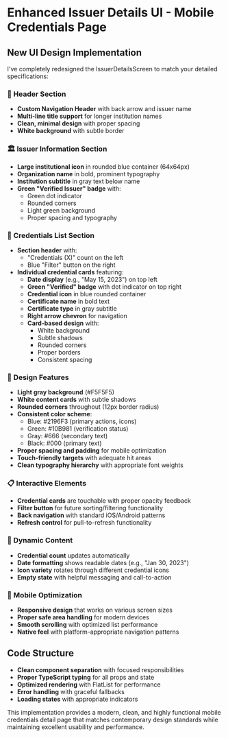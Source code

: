 # Enhanced Issuer Details UI - Mobile Credentials Page

## New UI Design Implementation

I've completely redesigned the IssuerDetailsScreen to match your detailed specifications:

### 📱 Header Section
- **Custom Navigation Header** with back arrow and issuer name
- **Multi-line title support** for longer institution names
- **Clean, minimal design** with proper spacing
- **White background** with subtle border

### 🏛️ Issuer Information Section
- **Large institutional icon** in rounded blue container (64x64px)
- **Organization name** in bold, prominent typography
- **Institution subtitle** in gray text below name
- **Green "Verified Issuer" badge** with:
  - Green dot indicator
  - Rounded corners
  - Light green background
  - Proper spacing and typography

### 📜 Credentials List Section
- **Section header** with:
  - "Credentials (X)" count on the left
  - Blue "Filter" button on the right
- **Individual credential cards** featuring:
  - **Date display** (e.g., "May 15, 2023") on top left
  - **Green "Verified" badge** with dot indicator on top right
  - **Credential icon** in blue rounded container
  - **Certificate name** in bold text
  - **Certificate type** in gray subtitle
  - **Right arrow chevron** for navigation
  - **Card-based design** with:
    - White background
    - Subtle shadows
    - Rounded corners
    - Proper borders
    - Consistent spacing

### 🎨 Design Features
- **Light gray background** (#F5F5F5)
- **White content cards** with subtle shadows
- **Rounded corners** throughout (12px border radius)
- **Consistent color scheme**:
  - Blue: #2196F3 (primary actions, icons)
  - Green: #10B981 (verification status)
  - Gray: #666 (secondary text)
  - Black: #000 (primary text)
- **Proper spacing and padding** for mobile optimization
- **Touch-friendly targets** with adequate hit areas
- **Clean typography hierarchy** with appropriate font weights

### 📋 Interactive Elements
- **Credential cards** are touchable with proper opacity feedback
- **Filter button** for future sorting/filtering functionality
- **Back navigation** with standard iOS/Android patterns
- **Refresh control** for pull-to-refresh functionality

### 🔄 Dynamic Content
- **Credential count** updates automatically
- **Date formatting** shows readable dates (e.g., "Jan 30, 2023")
- **Icon variety** rotates through different credential icons
- **Empty state** with helpful messaging and call-to-action

### 📱 Mobile Optimization
- **Responsive design** that works on various screen sizes
- **Proper safe area handling** for modern devices
- **Smooth scrolling** with optimized list performance
- **Native feel** with platform-appropriate navigation patterns

## Code Structure
- **Clean component separation** with focused responsibilities
- **Proper TypeScript typing** for all props and state
- **Optimized rendering** with FlatList for performance
- **Error handling** with graceful fallbacks
- **Loading states** with appropriate indicators

This implementation provides a modern, clean, and highly functional mobile credentials detail page that matches contemporary design standards while maintaining excellent usability and performance.
